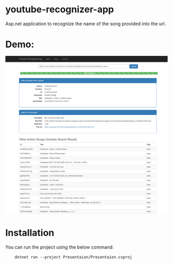 # youtube-recognizer-app
Asp.net application to recognize the name of the song provided into the url.

# Demo: 
![Screenshot](screenshot.png)

# Installation
You can run the project using the below command:
```xml
    dotnet run --project Presentaion/Presentaion.csproj
```

